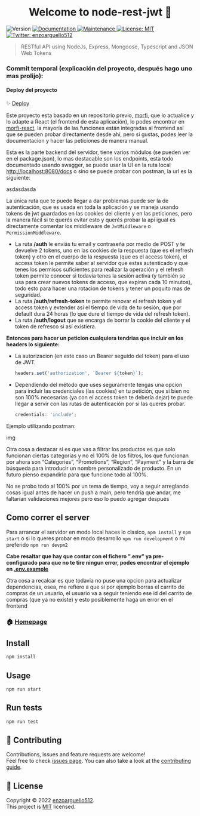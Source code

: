 <h1 align="center">Welcome to node-rest-jwt 👋</h1>
<p>
  <img alt="Version" src="https://img.shields.io/badge/version-0.1.0-blue.svg?cacheSeconds=2592000" />
  <a href="https://github.com/enzoarguello512/api-rest-ecommerce#readme" target="_blank">
    <img alt="Documentation" src="https://img.shields.io/badge/documentation-yes-brightgreen.svg" />
  </a>
  <a href="https://github.com/enzoarguello512/api-rest-ecommerce/graphs/commit-activity" target="_blank">
    <img alt="Maintenance" src="https://img.shields.io/badge/Maintained%3F-yes-green.svg" />
  </a>
  <a href="https://github.com/enzoarguello512/api-rest-ecommerce/blob/master/LICENSE" target="_blank">
    <img alt="License: MIT" src="https://img.shields.io/github/license/enzoarguello512/node-rest-jwt" />
  </a>
  <a href="https://twitter.com/enzoarguello512" target="_blank">
    <img alt="Twitter: enzoarguello512" src="https://img.shields.io/twitter/follow/enzoarguello512.svg?style=social" />
  </a>
</p>

> RESTful API using NodeJs, Express, Mongoose, Typescript and JSON Web Tokens

### Commit temporal (explicación del proyecto, después hago uno mas prolijo):

#### Deploy del proyecto

✨ [Deploy](morfi-react.vercel.app)

Este proyecto esta basado en un repositorio previo,
[morfi](https://github.com/enzoarguello512/morfi), que lo actualice y lo adapte
a React (el frontend de esta aplicación), lo podes encontrar en
[morfi-react](https://github.com/enzoarguello512/morfi-react), la mayoría de
las funciones están integradas al frontend así que se pueden probar directamente
desde ahí, pero si gustas, podes leer la documentacion y hacer las peticiones de
manera manual.

Esta es la parte backend del servidor, tiene varios módulos (se pueden ver en el
package.json), lo mas destacable son los endpoints, esta todo documentado usando
swagger, se puede usar la UI en la ruta local
[http://localhost:8080/docs](http://localhost:8080/docs) o sino se puede probar
con postman, la url es la siguiente:

asdasdasda

La única ruta que te puede llegar a dar problemas puede ser la de autenticación,
que es usada en toda la aplicación y se maneja usando tokens de jwt guardados en
las cookies del cliente y en las peticiones, pero la manera fácil si te querés
evitar esto y querés probar la api igual es directamente comentar los middleware
de `JwtMiddleware` o `PermissionMiddleware`.

- La ruta **/auth** le enviás tu email y contraseña por medio de POST y te devuelve
  2 tokens, uno en las cookies de la respuesta (que es el refresh token) y otro
  en el cuerpo de la respuesta (que es el access token), el access token le
  permite saber al servidor que estas autenticado y que tenes los permisos
  suficientes para realizar la operación y el refresh token permite conocer si
  todavía tenes la sesión activa (y también se usa para crear nuevos tokens de
  acceso, que expiran cada 10 minutos), todo esto para hacer una rotacion de
  tokens y tener un poquito mas de seguridad.
- La ruta **/auth/refresh-token** te permite renovar el refresh token y el access token
  y extender así el tiempo de vida de tu sesión, que por default dura 24 horas
  (lo que dure el tiempo de vida del refresh token).
- La ruta **/auth/logout** que se encarga de borrar la cookie del cliente y el token de
  refresco si así existiera.

**Entonces para hacer un peticion cualquiera tendrias que incluir en los headers
lo siguiente:**

- La autorizacion (en este caso un Bearer seguido del token) para el uso de JWT.

  ```javascript
  headers.set('authorization', `Bearer ${token}`);
  ```

- Dependiendo del método que uses seguramente tengas una opcion para incluir las
  credenciales (las cookies) en tu petición, que si bien no son 100% necesarias
  (ya con el access token te debería dejar) te puede llegar a servir con las
  rutas de autenticación por si las queres probar.

  ```javascript
  credentials: 'include';
  ```

Ejemplo utilizando postman:

img

Otra cosa a destacar si es que vas a filtrar los productos es que solo funcionan
ciertas categorías y no el 100% de los filtros, los que funcionan por ahora son
“Categories”, “Promotions”, “Region”, “Payment” y la barra de búsqueda para
introducir un nombre personalizado de producto. En un futuro pienso expandirlo
para que funcione todo al 100%.

No se probo todo al 100% por un tema de tiempo, voy a seguir arreglando cosas
igual antes de hacer un push a main, pero tendría que andar, me faltarían
validaciones mejores pero eso lo puedo agregar después

## Como correr el server

Para arrancar el servidor en modo local haces lo clasico, `npm install` y `npm start` o si lo
queres probar en modo desarrollo `npm run development` o mi preferido `npm run devpm2`

**Cabe resaltar que hay que contar con el fichero ".env" ya pre-configurado para
que no te tire ningun error, podes encontrar el ejemplo en [.env.example](https://github.com/enzoarguello512/node-rest-jwt/blob/develop/.env.example)**

Otra cosa a recalcar es que todavia no puse una opcion para actualizar dependencias, osea, me refiero a que si por ejemplo borras el carrito de compras de un usuario, el usuario va a seguir teniendo ese id del carrito de compras (que ya no existe) y esto posiblemente haga un error en el frontend

### 🏠 [Homepage](https://github.com/enzoarguello512/api-rest-ecommerce#readme)

## Install

```sh
npm install
```

## Usage

```sh
npm run start
```

## Run tests

```sh
npm run test
```

## 🤝 Contributing

Contributions, issues and feature requests are welcome!<br />Feel free to check
[issues page](https://github.com/enzoarguello512/api-rest-ecommerce/issues). You
can also take a look at the [contributing guide](https://github.com/enzoarguello512/api-rest-ecommerce/blob/master/CONTRIBUTING.md).

## 📝 License

Copyright © 2022 [enzoarguello512](https://github.com/enzoarguello512).<br />
This project is
[MIT](https://github.com/enzoarguello512/api-rest-ecommerce/blob/master/LICENSE)
licensed.
